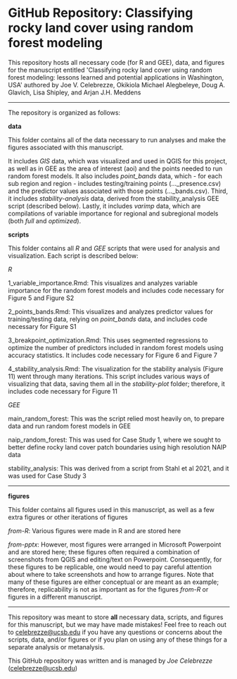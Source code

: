 # GitHub Repository: Classifying rocky land cover using random forest modeling

This repository hosts all necessary code (for R and GEE), data, and figures for the manuscript entitled 'Classifying rocky land cover using random forest modeling: lessons learned and potential applications in Washington, USA' authored by Joe V. Celebrezze, Okikiola Michael Alegbeleye, Doug A. Glavich, Lisa Shipley, and Arjan J.H. Meddens

------------------------

The repository is organized as follows:

**data**

This folder contains all of the data necessary to run analyses and make the figures associated with this manuscript.

It includes *GIS* data, which was visualized and used in QGIS for this project, as well as in GEE as the area of interest (aoi) and the points needed to run random forest models.
It also includes *point_bands* data, which - for each sub region and region - includes testing/training points (..._presence.csv) and the predictor values associated with those points (..._bands.csv).
Third, it includes *stability-analysis* data, derived from the stability_analysis GEE script (described below).
Lastly, it includes *varimp* data, which are compilations of variable importance for regional and subregional models (both *full* and *optimized*).

**scripts**

This folder contains all *R* and *GEE* scripts that were used for analysis and visualization. Each script is described below:

*R*

1_variable_importance.Rmd: This visualizes and analyzes variable importance for the random forest models and includes code necessary for Figure 5 and Figure S2

2_points_bands.Rmd: This visualizes and analyzes predictor values for training/testing data, relying on *point_bands* data, and includes code necessary for Figure S1

3_breakpoint_optimization.Rmd: This uses segmented regressions to optimize the number of predictors included in random forest models using accuracy statistics. It includes code necessary for Figure 6 and Figure 7

4_stability_analysis.Rmd: The visualization for the stability analysis (Figure 11) went through many iterations. This script includes various ways of visualizing that data, saving them all in the *stability-plot* folder; therefore, it includes code necessary for Figure 11

*GEE*

main_random_forest: This was the script relied most heavily on, to prepare data and run random forest models in GEE

naip_random_forest: This was used for Case Study 1, where we sought to better define rocky land cover patch boundaries using high resolution NAIP data

stability_analysis: This was derived from a script from Stahl et al 2021, and it was used for Case Study 3

------------------------

**figures**

This folder contains all figures used in this manuscript, as well as a few extra figures or other iterations of figures

*from-R*: Various figures were made in R and are stored here

*from-pptx*: However, most figures were arranged in Microsoft Powerpoint and are stored here; these figures often required a combination of screenshots from QGIS and editing/text on Powerpoint. Consequently, for these figures to be replicable, one would need to pay careful attention about where to take screenshots and how to arrange figures. Note that many of these figures are either conceptual or are meant as an example; therefore, replicability is not as important as for the figures *from-R* or figures in a different manuscript.

------------------------

This repository was meant to store **all** necessary data, scripts, and figures for this manuscript, but we may have made mistakes! Feel free to reach out to celebrezze@ucsb.edu if you have any questions or concerns about the scripts, data, and/or figures or if you plan on using any of these things for a separate analysis or metanalysis.

This GitHub repository was written and is managed by *Joe Celebrezze* (celebrezze@ucsb.edu)